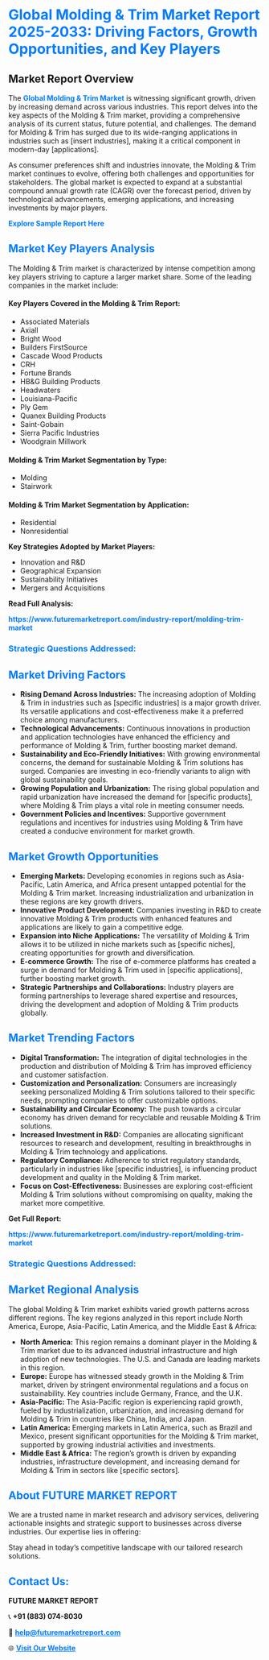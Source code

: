 <h1 style="color: #007BFF;">Global Molding & Trim Market Report 2025-2033: Driving Factors, Growth Opportunities, and Key Players</h1>

<section id="overview">
<h2>Market Report Overview</h2>
<p>The <a href="https://www.futuremarketreport.com/industry-report/molding-trim-market" style="color: #007BFF; text-decoration: none;"><strong>Global Molding & Trim Market</strong></a> is witnessing significant growth, driven by increasing demand across various industries. This report delves into the key aspects of the Molding & Trim market, providing a comprehensive analysis of its current status, future potential, and challenges. The demand for Molding & Trim has surged due to its wide-ranging applications in industries such as [insert industries], making it a critical component in modern-day [applications].</p>
<p>As consumer preferences shift and industries innovate, the Molding & Trim market continues to evolve, offering both challenges and opportunities for stakeholders. The global market is expected to expand at a substantial compound annual growth rate (CAGR) over the forecast period, driven by technological advancements, emerging applications, and increasing investments by major players.</p>
</section>

<section id="overview">
<p><a href="https://www.futuremarketreport.com/request-sample/reportId=96770" style="color: #007BFF; text-decoration: none;"><strong>Explore Sample Report Here</strong></a></p>
</section>

<section id="key-players">
<h2 style="color: #007BFF;">Market Key Players Analysis</h2>
<p>The Molding & Trim market is characterized by intense competition among key players striving to capture a larger market share. Some of the leading companies in the market include:</p>
<h4>Key Players Covered in the Molding & Trim Report:</h4>
<ul><li>Associated Materials</li><li>Axiall</li><li>Bright Wood</li><li>Builders FirstSource</li><li>Cascade Wood Products</li><li>CRH</li><li>Fortune Brands</li><li>HB&amp;G Building Products</li><li>Headwaters</li><li>Louisiana-Pacific</li><li>Ply Gem</li><li>Quanex Building Products</li><li>Saint-Gobain</li><li>Sierra Pacific Industries</li><li>Woodgrain Millwork</li></ul>
<h4>Molding & Trim Market Segmentation by Type:</h4>
<ul><li>Molding</li><li>Stairwork</li></ul>

<h4>Molding & Trim Market Segmentation by Application:</h4>
<ul><li>Residential</li><li>Nonresidential</li></ul>
<p><strong>Key Strategies Adopted by Market Players:</strong></p>
<ul>
<li>Innovation and R&D</li>
<li>Geographical Expansion</li>
<li>Sustainability Initiatives</li>
<li>Mergers and Acquisitions</li>
</ul>
</section>

<section>
<p><strong>Read Full Analysis: </strong></p><a href="https://www.futuremarketreport.com/industry-report/molding-trim-market" style="color: #007BFF; text-decoration: none;"><strong>https://www.futuremarketreport.com/industry-report/molding-trim-market</strong></a>
<h3 style="color: #007BFF;">Strategic Questions Addressed:</h3>
</section>

<section id="driving-factors">
<h2 style="color: #007BFF;">Market Driving Factors</h2>
<ul>
<li><strong>Rising Demand Across Industries:</strong> The increasing adoption of Molding & Trim in industries such as [specific industries] is a major growth driver. Its versatile applications and cost-effectiveness make it a preferred choice among manufacturers.</li>
<li><strong>Technological Advancements:</strong> Continuous innovations in production and application technologies have enhanced the efficiency and performance of Molding & Trim, further boosting market demand.</li>
<li><strong>Sustainability and Eco-Friendly Initiatives:</strong> With growing environmental concerns, the demand for sustainable Molding & Trim solutions has surged. Companies are investing in eco-friendly variants to align with global sustainability goals.</li>
<li><strong>Growing Population and Urbanization:</strong> The rising global population and rapid urbanization have increased the demand for [specific products], where Molding & Trim plays a vital role in meeting consumer needs.</li>
<li><strong>Government Policies and Incentives:</strong> Supportive government regulations and incentives for industries using Molding & Trim have created a conducive environment for market growth.</li>
</ul>
</section>

<section id="growth-opportunities">
<h2 style="color: #007BFF;">Market Growth Opportunities</h2>
<ul>
<li><strong>Emerging Markets:</strong> Developing economies in regions such as Asia-Pacific, Latin America, and Africa present untapped potential for the Molding & Trim market. Increasing industrialization and urbanization in these regions are key growth drivers.</li>
<li><strong>Innovative Product Development:</strong> Companies investing in R&D to create innovative Molding & Trim products with enhanced features and applications are likely to gain a competitive edge.</li>
<li><strong>Expansion into Niche Applications:</strong> The versatility of Molding & Trim allows it to be utilized in niche markets such as [specific niches], creating opportunities for growth and diversification.</li>
<li><strong>E-commerce Growth:</strong> The rise of e-commerce platforms has created a surge in demand for Molding & Trim used in [specific applications], further boosting market growth.</li>
<li><strong>Strategic Partnerships and Collaborations:</strong> Industry players are forming partnerships to leverage shared expertise and resources, driving the development and adoption of Molding & Trim products globally.</li>
</ul>
</section>

<section id="trending-factors">
<h2 style="color: #007BFF;">Market Trending Factors</h2>
<ul>
<li><strong>Digital Transformation:</strong> The integration of digital technologies in the production and distribution of Molding & Trim has improved efficiency and customer satisfaction.</li>
<li><strong>Customization and Personalization:</strong> Consumers are increasingly seeking personalized Molding & Trim solutions tailored to their specific needs, prompting companies to offer customizable options.</li>
<li><strong>Sustainability and Circular Economy:</strong> The push towards a circular economy has driven demand for recyclable and reusable Molding & Trim solutions.</li>
<li><strong>Increased Investment in R&D:</strong> Companies are allocating significant resources to research and development, resulting in breakthroughs in Molding & Trim technology and applications.</li>
<li><strong>Regulatory Compliance:</strong> Adherence to strict regulatory standards, particularly in industries like [specific industries], is influencing product development and quality in the Molding & Trim market.</li>
<li><strong>Focus on Cost-Effectiveness:</strong> Businesses are exploring cost-efficient Molding & Trim solutions without compromising on quality, making the market more competitive.</li>
</ul>
</section>

<section>
<p><strong>Get Full Report: </strong></p><a href="https://www.futuremarketreport.com/industry-report/molding-trim-market" style="color: #007BFF; text-decoration: none;"><strong>https://www.futuremarketreport.com/industry-report/molding-trim-market</strong></a>
<h3 style="color: #007BFF;">Strategic Questions Addressed:</h3>
</section>


<section id="regional-analysis">
<h2 style="color: #007BFF;">Market Regional Analysis</h2>
<p>The global Molding & Trim market exhibits varied growth patterns across different regions. The key regions analyzed in this report include North America, Europe, Asia-Pacific, Latin America, and the Middle East & Africa:</p>
<ul>
<li><strong>North America:</strong> This region remains a dominant player in the Molding & Trim market due to its advanced industrial infrastructure and high adoption of new technologies. The U.S. and Canada are leading markets in this region.</li>
<li><strong>Europe:</strong> Europe has witnessed steady growth in the Molding & Trim market, driven by stringent environmental regulations and a focus on sustainability. Key countries include Germany, France, and the U.K.</li>
<li><strong>Asia-Pacific:</strong> The Asia-Pacific region is experiencing rapid growth, fueled by industrialization, urbanization, and increasing demand for Molding & Trim in countries like China, India, and Japan.</li>
<li><strong>Latin America:</strong> Emerging markets in Latin America, such as Brazil and Mexico, present significant opportunities for the Molding & Trim market, supported by growing industrial activities and investments.</li>
<li><strong>Middle East & Africa:</strong> The region’s growth is driven by expanding industries, infrastructure development, and increasing demand for Molding & Trim in sectors like [specific sectors].</li>
</ul>
</section>

<footer>
<h2 style="color: #007BFF;">About FUTURE MARKET REPORT</h2>
<p>We are a trusted name in market research and advisory services, delivering actionable insights and strategic support to businesses across diverse industries. Our expertise lies in offering:</p>

<p>Stay ahead in today’s competitive landscape with our tailored research solutions.</p>

<h2 style="color: #007BFF;">Contact Us:</h2>
<p><strong>FUTURE MARKET REPORT</strong></p>
<p>📞 <strong>+91 (883) 074-8030</strong></p>
<p>📧 <strong><a href="mailto:help@futuremarketreport.com" style="color: #007BFF;">help@futuremarketreport.com</a></strong></p>
<p>🌐 <strong><a href="https://www.futuremarketreport.com/" style="color: #007BFF;">Visit Our Website</a></strong></p>
</footer>
